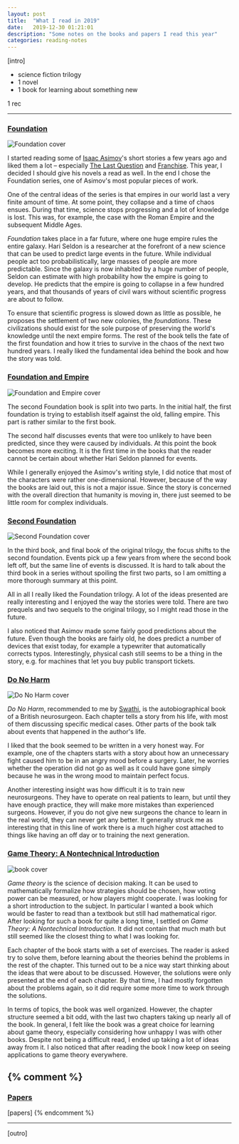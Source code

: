 ```yaml
---
layout: post
title:  "What I read in 2019"
date:   2019-12-30 01:21:01
description: "Some notes on the books and papers I read this year"
categories: reading-notes
---
```


[intro]

- science fiction trilogy
- 1 novel
- 1 book for learning about something new

1 rec

---

### [Foundation](https://www.amazon.com/Foundation-Isaac-Asimov/dp/0553293354)

![Foundation cover](/assets/posts/books-2019/foundation.jpg)

I started reading some of [Isaac Asimov](https://en.wikipedia.org/wiki/Isaac_Asimov)'s short stories a few years ago and liked them a lot – especially [The Last Question](https://www.multivax.com/last_question.html) and [Franchise](https://en.wikipedia.org/wiki/Franchise_(short_story)).
This year, I decided I should give his novels a read as well.
In the end I chose the Foundation series, one of Asimov's most popular pieces of work.

One of the central ideas of the series is that empires in our world last a very finite amount of time.
At some point, they collapse and a time of chaos ensues.
During that time, science stops progressing and a lot of knowledge is lost.
This was, for example, the case with the Roman Empire and the subsequent Middle Ages.

*Foundation* takes place in a far future, where one huge empire rules the entire galaxy.
Hari Seldon is a researcher at the forefront of a new science that can be used to predict large events in the future.
While individual people act too probabilistically, large masses of people are more predictable.
Since the galaxy is now inhabited by a huge number of people, Seldon can estimate with high probability how the empire is going to develop.
He predicts that the empire is going to collapse in a few hundred years, and that thousands of years of civil wars without scientific progress are about to follow.

To ensure that scientific progress is slowed down as little as possible, he proposes the settlement of two new colonies, the *foundations*.
These civilizations should exist for the sole purpose of preserving the world's knowledge until the next empire forms.
The rest of the book tells the fate of the first foundation and how it tries to survive in the chaos of the next two hundred years.
I really liked the fundamental idea behind the book and how the story was told.

### [Foundation and Empire](https://www.amazon.com/Foundation-Empire-Isaac-Asimov/dp/0553293370)

![Foundation and Empire cover](/assets/posts/books-2019/foundation-and-empire.png)

The second Foundation book is split into two parts.
In the initial half, the first foundation is trying to establish itself against the old, falling empire.
This part is rather similar to the first book.

The second half discusses events that were too unlikely to have been predicted, since they were caused by individuals.
At this point the book becomes more exciting.
It is the first time in the books that the reader cannot be certain about whether Hari Seldon planned for  events.

While I generally enjoyed the Asimov's writing style, I did notice that most of the characters were rather one-dimensional.
However, because of the way the books are laid out, this is not a major issue.
Since the story is concerned with the overall direction that humanity is moving in, there just seemed to be little room for complex individuals.

### [Second Foundation](https://www.amazon.com/Second-Foundation-Isaac-Asimov/dp/0553293362)

![Second Foundation cover](/assets/posts/books-2019/second-foundation.png)

In the third book, and final book of the original trilogy, the focus shifts to the second foundation.
Events pick up a few years from where the second book left off, but the same line of events is discussed.
It is hard to talk about the third book in a series without spoiling the first two parts, so I am omitting a more thorough summary at this point.

All in all I really liked the Foundation trilogy.
A lot of the ideas presented are really interesting and I enjoyed the way the stories were told.
There are two prequels and two sequels to the original trilogy, so I might read those in the future.

I also noticed that Asimov made some fairly good predictions about the future.
Even though the books are fairly old, he does predict a number of devices that exist today, for example a typewriter that automatically corrects typos.
Interestingly, physical cash still seems to be a thing in the story, e.g. for machines that let you buy public transport tickets.

### [Do No Harm](https://www.amazon.com/Do-No-Harm-Stories-Surgery/dp/125009013X)

![Do No Harm cover](/assets/posts/books-2019/do-no-harm.jpg)

*Do No Harm*, recommended to me by [Swathi](https://github.com/swathiiyer2), is the autobiographical book of a British neurosurgeon.
Each chapter tells a story from his life, with most of them discussing specific medical cases.
Other parts of the book talk about events that happened in the author's life.

I liked that the book seemed to be written in a very honest way.
For example, one of the chapters starts with a story about how an unnecessary fight caused him to be in an angry mood before a surgery.
Later, he worries whether the operation did not go as well as it could have gone simply because he was in the wrong mood to maintain perfect focus.

Another interesting insight was how difficult it is to train new neurosurgeons.
They have to operate on real patients to learn, but until they have enough practice, they will make more mistakes than experienced surgeons.
However, if you do not give new surgeons the chance to learn in the real world, they can never get any better.
It generally struck me as interesting that in this line of work there is a much higher cost attached to things like having an off day or to training the next generation.

### [Game Theory: A Nontechnical Introduction](https://www.amazon.com/Game-Theory-Nontechnical-Introduction-Mathematics/dp/0486296725)

![book cover](/assets/posts/books-2019/game-theory.png)

*Game theory* is the science of decision making.
It can be used to mathematically formalize how strategies should be chosen, how voting power can be measured, or how players might cooperate.
I was looking for a short introduction to the subject.
In particular I wanted a book which would be faster to read than a textbook but still had mathematical rigor.
After looking for such a book for quite a long time, I settled on *Game Theory: A Nontechnical Introduction*.
It did not contain that much math but still seemed like the closest thing to what I was looking for.

Each chapter of the book starts with a set of exercises.
The reader is asked try to solve them, before learning about the theories behind the problems in the rest of the chapter.
This turned out to be a nice way start thinking about the ideas that were about to be discussed.
However, the solutions were only presented at the end of each chapter.
By that time, I had mostly forgotten about the problems again, so it did require some more time to work through the solutions.

In terms of topics, the book was well organized.
However, the chapter structure seemed a bit odd, with the last two chapters taking up nearly all of the book.
In general, I felt like the book was a great choice for learning about game theory, especially considering how unhappy I was with other books.
Despite not being a difficult read, I ended up taking a lot of ideas away from it.
I also noticed that after reading the book I now keep on seeing applications to game theory everywhere.

{% comment %}
---

### [Papers](https://github.com/florian/reading-notes/tree/master/papers)

[papers]
{% endcomment %}

---

[outro]
